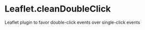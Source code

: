Leaflet.cleanDoubleClick
========================

Leaflet plugin to favor double-click events over single-click events
